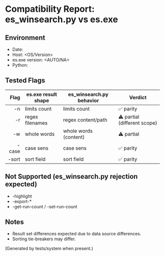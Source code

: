 # Compatibility Report: es_winsearch.py vs es.exe

## Environment
- Date: <DATE>
- Host: <OS/Version>
- es.exe version: <AUTO/NA>
- Python: <VERSION>

## Tested Flags
|  Flag | es.exe result shape | es_winsearch.py behavior | Verdict                     |
| ----: | ------------------- | ------------------------ | --------------------------- |
|    -n | limits count        | limits count             | ✅ parity                    |
|    -r | regex filenames     | regex content/path       | ⚠ partial (different scope) |
|    -w | whole words         | whole words (content)    | ⚠ partial                   |
| -case | case sens           | case sens                | ✅ parity                    |
| -sort | sort field          | sort field               | ✅ parity                    |

## Not Supported (es_winsearch.py rejection expected)
- -highlight
- -export-*
- -get-run-count / -set-run-count

## Notes
- Result set differences expected due to data source differences.
- Sorting tie-breakers may differ.

(Generated by tests/system when present.)
